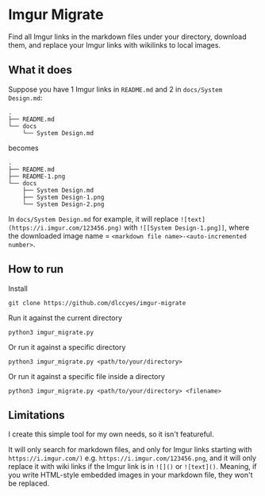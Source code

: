 # Imgur Migrate

Find all Imgur links in the markdown files under your directory, download them, and replace your Imgur links with wikilinks to local images.

## What it does

Suppose you have 1 Imgur links in `README.md` and 2 in `docs/System Design.md`:

```
.
├── README.md
└── docs
    └── System Design.md
```

becomes

```
.
├── README.md
├── README-1.png
└── docs
    ├── System Design.md
    ├── System Design-1.png
    └── System Design-2.png
```

In `docs/System Design.md` for example, it will replace `![text](https://i.imgur.com/123456.png)` with `![[System Design-1.png]]`, where the downloaded image name = `<markdown file name>-<auto-incremented number>`.

## How to run

Install

```
git clone https://github.com/dlccyes/imgur-migrate
```

Run it against the current directory

```
python3 imgur_migrate.py
```

Or run it against a specific directory

```
python3 imgur_migrate.py <path/to/your/directory>
```

Or run it against a specific file inside a directory

```
python3 imgur_migrate.py <path/to/your/directory> <filename>
```

## Limitations

I create this simple tool for my own needs, so it isn't featureful.

It will only search for markdown files, and only for Imgur links starting with `https://i.imgur.com/)` e.g. `https://i.imgur.com/123456.png`, and it will only replace it with wiki links if the Imgur link is in `![]()` or `![text]()`. Meaning, if you write HTML-style embedded images in your markdown file, they won't be replaced.